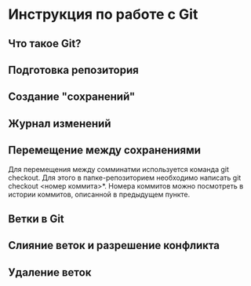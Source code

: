 # Инструкция по работе с Git

## Что такое Git?

## Подготовка репозитория

## Создание "сохранений"

## Журнал изменений

## Перемещение между сохранениями
Для перемещения между сомминатми используется команда git checkout. Для этого в папке-репозиторием необходимо написать git checkout <номер коммита>*. Номера коммитов можно посмотреть в истории коммитов, описанной в предыдущем пункте.

## Ветки в Git

## Слияние веток и разрешение конфликта

## Удаление веток